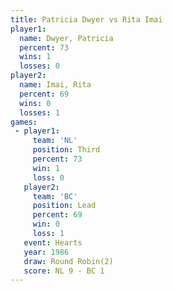 ```yaml
---
title: Patricia Dwyer vs Rita Imai
player1:               
  name: Dwyer, Patricia
  percent: 73          
  wins: 1              
  losses: 0            
player2:               
  name: Imai, Rita     
  percent: 69          
  wins: 0              
  losses: 1            
games:
 - player1:         
     team: 'NL'     
     position: Third
     percent: 73    
     win: 1         
     loss: 0        
   player2:        
     team: 'BC'    
     position: Lead
     percent: 69   
     win: 0        
     loss: 1       
   event: Hearts       
   year: 1986          
   draw: Round Robin(2)
   score: NL 9 - BC 1  
---
```

